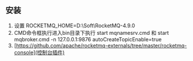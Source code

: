 ## 安装
1. 设置 ROCKETMQ_HOME=D:\Soft\RocketMQ-4.9.0
2. CMD命令框执行进入bin目录下执行 start mqnamesrv.cmd 和 start mqbroker.cmd -n 127.0.0.1:9876 autoCreateTopicEnable=true
3. [https://github.com/apache/rocketmq-externals/tree/master/rocketmq-console](控制台插件)